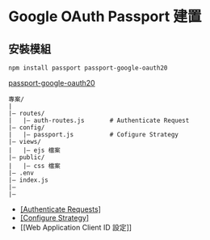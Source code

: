 # Google OAuth Passport 建置
## 安裝模組
```
npm install passport passport-google-oauth20
```
[passport-google-oauth20](https://www.passportjs.org/packages/passport-google-oauth20/)

```
專案/
|
|– routes/
|   |– auth-routes.js		# Authenticate Request
|– config/
|   |– passport.js			# Cofigure Strategy
|– views/
|   |– ejs 檔案
|– public/
|   |– css 檔案
|– .env
|– index.js
|– 
|– 
```
	
- [[Authenticate Requests]](auth-routes)
- [[Configure Strategy]](passport.js)
- [[Web Application Client ID 設定]]
